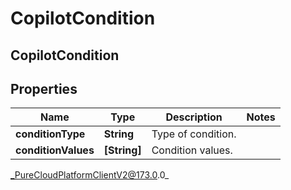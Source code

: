 # CopilotCondition

## CopilotCondition

## Properties

|Name | Type | Description | Notes|
|------------ | ------------- | ------------- | -------------|
| **conditionType** | **String** | Type of condition. | |
| **conditionValues** | **[String]** | Condition values. | |



_PureCloudPlatformClientV2@173.0.0_
